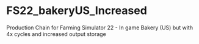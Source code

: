 # FS22_bakeryUS_Increased
Production Chain for Farming Simulator 22 - In game Bakery (US) but with 4x cycles and increased output storage
